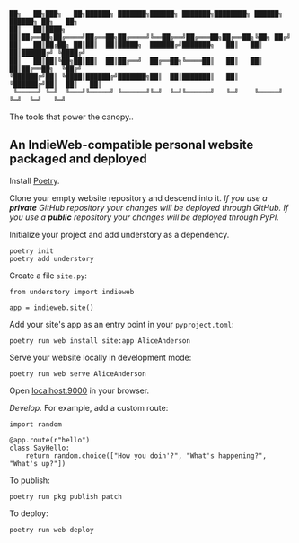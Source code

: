     ██╗   ██╗███╗   ██╗██████╗ ███████╗██████╗ ███████╗████████╗ ██████╗ ██████╗ ██╗   ██╗
    ██║   ██║████╗  ██║██╔══██╗██╔════╝██╔══██╗██╔════╝╚══██╔══╝██╔═══██╗██╔══██╗╚██╗ ██╔╝
    ██║   ██║██╔██╗ ██║██║  ██║█████╗  ██████╔╝███████╗   ██║   ██║   ██║██████╔╝ ╚████╔╝ 
    ██║   ██║██║╚██╗██║██║  ██║██╔══╝  ██╔══██╗╚════██║   ██║   ██║   ██║██╔══██╗  ╚██╔╝  
    ╚██████╔╝██║ ╚████║██████╔╝███████╗██║  ██║███████║   ██║   ╚██████╔╝██║  ██║   ██║   
     ╚═════╝ ╚═╝  ╚═══╝╚═════╝ ╚══════╝╚═╝  ╚═╝╚══════╝   ╚═╝    ╚═════╝ ╚═╝  ╚═╝   ╚═╝   

The tools that power the canopy..

## An IndieWeb-compatible personal website packaged and deployed

Install [Poetry](https://python-poetry.org).

Clone your empty website repository and descend into it. *If you
use a **private** GitHub repository your changes will be deployed through
GitHub. If you use a **public** repository your changes will be deployed
through PyPI.*

Initialize your project and add understory as a dependency.

    poetry init
    poetry add understory

Create a file `site.py`:

    from understory import indieweb
    
    app = indieweb.site()

Add your site's app as an entry point in your `pyproject.toml`:

    poetry run web install site:app AliceAnderson

Serve your website locally in development mode:

    poetry run web serve AliceAnderson

Open <a href=http://localhost:9000>localhost:9000</a> in your browser.

*Develop.* For example, add a custom route:

    import random
    
    @app.route(r"hello")
    class SayHello:
        return random.choice(["How you doin'?", "What's happening?", "What's up?"])

To publish:

    poetry run pkg publish patch

To deploy:

    poetry run web deploy

